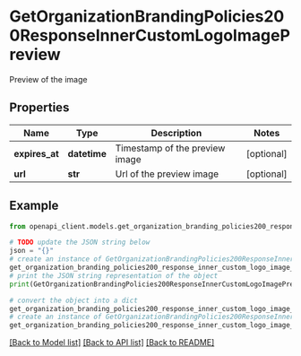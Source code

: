 # GetOrganizationBrandingPolicies200ResponseInnerCustomLogoImagePreview

Preview of the image

## Properties

Name | Type | Description | Notes
------------ | ------------- | ------------- | -------------
**expires_at** | **datetime** | Timestamp of the preview image | [optional] 
**url** | **str** | Url of the preview image | [optional] 

## Example

```python
from openapi_client.models.get_organization_branding_policies200_response_inner_custom_logo_image_preview import GetOrganizationBrandingPolicies200ResponseInnerCustomLogoImagePreview

# TODO update the JSON string below
json = "{}"
# create an instance of GetOrganizationBrandingPolicies200ResponseInnerCustomLogoImagePreview from a JSON string
get_organization_branding_policies200_response_inner_custom_logo_image_preview_instance = GetOrganizationBrandingPolicies200ResponseInnerCustomLogoImagePreview.from_json(json)
# print the JSON string representation of the object
print(GetOrganizationBrandingPolicies200ResponseInnerCustomLogoImagePreview.to_json())

# convert the object into a dict
get_organization_branding_policies200_response_inner_custom_logo_image_preview_dict = get_organization_branding_policies200_response_inner_custom_logo_image_preview_instance.to_dict()
# create an instance of GetOrganizationBrandingPolicies200ResponseInnerCustomLogoImagePreview from a dict
get_organization_branding_policies200_response_inner_custom_logo_image_preview_from_dict = GetOrganizationBrandingPolicies200ResponseInnerCustomLogoImagePreview.from_dict(get_organization_branding_policies200_response_inner_custom_logo_image_preview_dict)
```
[[Back to Model list]](../README.md#documentation-for-models) [[Back to API list]](../README.md#documentation-for-api-endpoints) [[Back to README]](../README.md)


